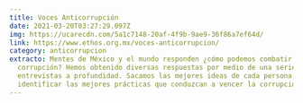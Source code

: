 ```yaml
---
title: Voces Anticorrupción
date: 2021-03-20T03:27:29.097Z
img: https://ucarecdn.com/5a1c7148-20af-4f9b-9ae9-36f86a7ef64d/
link: https://www.ethos.org.mx/voces-anticorrupcion/
category: anticorrupcion
extracto: Mentes de México y el mundo responden ¿cómo podemos combatir la
  corrupción? Hemos obtenido diversas respuestas por medio de una serie de
  entrevistas a profundidad. Sacamos las mejores ideas de cada persona para
  identificar las mejores prácticas que conduzcan a vencer la corrupción.
---
```

